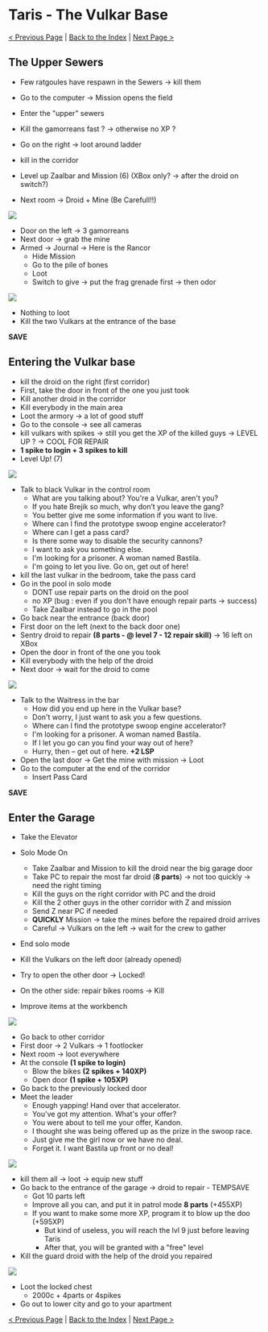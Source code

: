 # Taris - The Vulkar Base

[< Previous Page](./024_Taris.md) 
| [Back to the Index](./000_Index.md) 
| [Next Page >](./026_Taris.md)

## The Upper Sewers

- Few ratgoules have respawn in the Sewers -> kill them
- Go to the computer -> Mission opens the field
- Enter the "upper" sewers


- Kill the gamorreans fast ? -> otherwise no XP ?
- Go on the right -> loot around ladder
- kill in the corridor
- Level up Zaalbar and Mission (6) (XBox only? -> after the droid on switch?)
- Next room -> Droid + Mine (Be Carefull!!)

![](../resources/images/screenshots/tarisSewersWater.png)

- Door on the left -> 3 gamorreans
- Next door -> grab the mine
- Armed -> Journal -> Here is the Rancor
  - Hide Mission
  - Go to the pile of bones
  - Loot
  - Switch to give -> put the frag grenade first -> then odor

![](../resources/images/screenshots/tarisSewersRancor.png)

- Nothing to loot
- Kill the two Vulkars at the entrance of the base

**SAVE**


## Entering the Vulkar base

- kill the droid on the right (first corridor)
- First, take the door in front of the one you just took
- Kill another droid in the corridor
- Kill everybody in the main area
- Loot the armory -> a lot of good stuff
- Go to the console -> see all cameras
- kill vulkars with spikes -> still you get the XP of the killed guys -> LEVEL UP ? -> COOL FOR REPAIR
- **1 spike to login + 3 spikes to kill**
- Level Up! (7)

![](../resources/images/screenshots/tarisVulkarBaseComputer.png)

- Talk to black Vulkar in the control room
  - What are you talking about? You're a Vulkar, aren't you?
  - If you hate Brejik so much, why don’t you leave the gang?
  - You better give me some information if you want to live.
  - Where can I find the prototype swoop engine accelerator?
  - Where can I get a pass card?
  - Is there some way to disable the security cannons?
  - I want to ask you something else.
  - I'm looking for a prisoner. A woman named Bastila.
  - I'm going to let you live. Go on, get out of here!
- kill the last vulkar in the bedroom, take the pass card
- Go in the pool in solo mode
  - DONT use repair parts on the droid on the pool
  - no XP (bug : even if you don't have enough repair parts -> success)
  - Take Zaalbar instead to go in the pool
- Go back near the entrance (back door)
- First door on the left (next to the back door one)
- Sentry droid to repair **(8 parts - @ level 7 - 12 repair skill)** -> 16 left on XBox
- Open the door in front of the one you took
- Kill everybody with the help of the droid
- Next door -> wait for the droid to come

![](../resources/images/screenshots/tarisVulkarBaseBarDroidHelp.png)

- Talk to the Waitress in the bar
  - How did you end up here in the Vulkar base?
  - Don't worry, I just want to ask you a few questions.
  - Where can I find the prototype swoop engine accelerator?
  - I'm looking for a prisoner. A woman named Bastila.
  - If I let you go can you find your way out of here?
  - Hurry, then – get out of here. **+2 LSP**
- Open the last door -> Get the mine with mission -> Loot
- Go to the computer at the end of the corridor
  - Insert Pass Card

**SAVE**


## Enter the Garage

- Take the Elevator
- Solo Mode On
  - Take Zaalbar and Mission to kill the droid near the big garage door
  - Take PC to repair the most far droid (**8 parts**) -> not too quickly -> need the right timing
  - Kill the guys on the right corridor with PC and the droid
  - Kill the 2 other guys in the other corridor with Z and mission
  - Send Z near PC if needed
  - **QUICKLY** Mission -> take the mines before the repaired droid arrives
  - Careful -> Vulkars on the left -> wait for the crew to gather


- End solo mode
- Kill the Vulkars on the left door (already opened)
- Try to open the other door -> Locked!
- On the other side: repair bikes rooms -> Kill
- Improve items at the workbench

![](../resources/images/screenshots/tarisVulkarBaseWorkbench.png)


- Go back to other corridor
- First door -> 2 Vulkars -> 1 footlocker
- Next room -> loot everywhere
- At the console **(1 spike to login)**
  - Blow the bikes **(2 spikes + 140XP)**
  - Open door **(1 spike + 105XP)**
- Go back to the previously locked door
- Meet the leader
  - Enough yapping! Hand over that accelerator.
  - You've got my attention. What's your offer?
  - You were about to tell me your offer, Kandon.
  - I thought she was being offered up as the prize in the swoop race.
  - Just give me the girl now or we have no deal.
  - Forget it. I want Bastila up front or no deal!

![](../resources/images/screenshots/tarisVulkarBaseLeader.png)

- kill them all -> loot -> equip new stuff
- Go back to the entrance of the garage -> droid to repair - TEMPSAVE
  - Got 10 parts left
  - Improve all you can, and put it in patrol mode **8 parts** (+455XP)
  - If you want to make some more XP, program it to blow up the doo (+595XP)
    - But kind of useless, you will reach the lvl 9 just before leaving Taris
    - After that, you will be granted with a "free" level
- Kill the guard droid with the help of the droid you repaired

![](../resources/images/screenshots/tarisVulkarBaseGarageDroidGuard.png)

- Loot the locked chest
  - 2000c + 4parts or 4spikes
- Go out to lower city and go to your apartment


[< Previous Page](./024_Taris.md)
| [Back to the Index](./000_Index.md)
| [Next Page >](./026_Taris.md)
